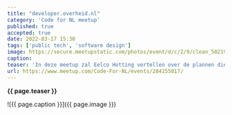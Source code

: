 ```yaml
---
title: "developer.overheid.nl"
category: 'Code for NL meetup'
published: true
accepted: true
date: 2022-03-17 15:30
tags: ['public tech', 'software design']
image: https://secure.meetupstatic.com/photos/event/d/c/2/9/clean_502196361.jpeg
caption: 
teaser: 'In deze meetup zal Eelco Hotting vertellen over de plannen die er zijn voor developer.overheid.nl en is er de gelegenheid om het te hebben over wensen en behoeften.'
url: https://www.meetup.com/Code-For-NL/events/284155817/
---
```

<strong>{{ page.teaser }}</strong>

![{{ page.caption }}]({{ page.image }})
